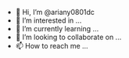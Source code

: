 - 👋 Hi, I’m @ariany0801dc
- 👀 I’m interested in ...
- 🌱 I’m currently learning ...
- 💞️ I’m looking to collaborate on ...
- 📫 How to reach me ...

<!---
ariany0801dc/ariany0801dc is a ✨ special ✨ repository because its `README.md` (this file) appears on your GitHub profile.
You can click the Preview link to take a look at your changes.
--->
